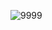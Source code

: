 ![9999](https://github.com/hlacis/react_skola/assets/150912836/eacdfbac-a872-493d-8eeb-f8190f98fd19)
